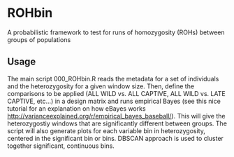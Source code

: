 # ROHbin
A probabilistic framework to test for runs of homozygosity (ROHs) between groups of populations

## Usage
The main script 000_ROHbin.R reads the metadata for a set of individuals and the heterozygosity for a given window size. Then, define the comparisons to be applied (ALL WILD vs. ALL CAPTIVE, ALL WILD vs. LATE CAPTIVE, etc...) in a design matrix and runs empirical Bayes (see this nice tutorial for an explanation on how eBayes works http://varianceexplained.org/r/empirical_bayes_baseball/). This will give the heterozygostiy windows that are significantly different between groups.
The script will also generate plots for each variable bin in heterozygosity, centered in the significant bin or bins. DBSCAN approach is used to cluster together significant, continuous bins.
